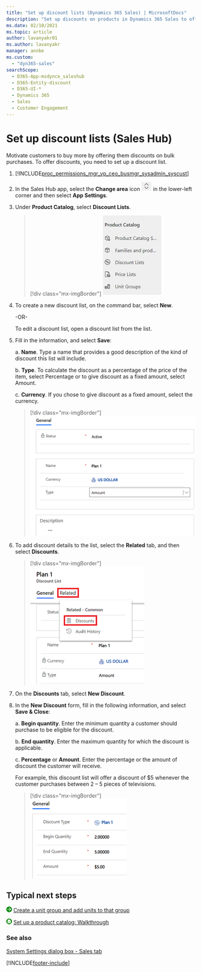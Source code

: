 ```yaml
---
title: "Set up discount lists (Dynamics 365 Sales) | MicrosoftDocs"
description: "Set up discounts on products in Dynamics 365 Sales to offer products to your customers on marked down rates."
ms.date: 02/10/2021
ms.topic: article
author: lavanyakr01
ms.author: lavanyakr
manager: annbe
ms.custom: 
  - "dyn365-sales"
searchScope: 
  - D365-App-msdynce_saleshub
  - D365-Entity-discount
  - D365-UI-*
  - Dynamics 365
  - Sales
  - Customer Engagement
---
```


# Set up discount lists (Sales Hub)

Motivate customers to buy more by offering them discounts on bulk purchases. To offer discounts, you need to set up a discount list.  

1. [!INCLUDE[proc_permissions_mgr_vp_ceo_busmgr_sysadmin_syscust](../includes/proc-permissions-mgr-vp-ceo-busmgr-sysadmin-syscust.md)]  
  
2. In the Sales Hub app, select the **Change area** icon
    ![Icon to change the work area.](media/change-area-icon.png "Icon to change the work area") in the lower-left corner and then select **App Settings**.

2. Under **Product Catalog**, select **Discount Lists**. 

    > [!div class="mx-imgBorder"]
    > ![Unit groups in site map.](media/site-map-unit-group.png "Unit groups in site map")


4.	To create a new discount list, on the command bar, select **New**.

    -OR-
  
    To edit a discount list, open a discount list from the list.

5.	Fill in the information, and select **Save**:

    a.	**Name**. Type a name that provides a good description of the kind of discount this list will include.

    b.	**Type**. To calculate the discount as a percentage of the price of the item, select Percentage or to give discount as a fixed amount, select Amount.

    c.	**Currency**. If you chose to give discount as a fixed amount, select the currency.

    > [!div class="mx-imgBorder"]
    > ![Discount list form.](media/discount-list-form.png "Discount list form")
 
6.	To add discount details to the list, select the **Related** tab, and then select **Discounts**.

    > [!div class="mx-imgBorder"]
    > ![Discount tab on the Discount List form.](media/discount-list-form-related-tab-discounts-option.png "Discount tab on the Discount List form")
 
7.	On the **Discounts** tab, select **New Discount**.

8.	In the **New Discount** form, fill in the following information, and select **Save & Close**:

    a.	**Begin quantity**. Enter the minimum quantity a customer should purchase to be eligible for the discount.  

    b.	**End quantity**. Enter the maximum quantity for which the discount is applicable.  

    c.	**Percentage** or **Amount**. Enter the percentage or the amount of discount the customer will receive.

    For example, this discount list will offer a discount of $5 whenever the customer purchases between 2 – 5 pieces of televisions.

    > [!div class="mx-imgBorder"]
    > ![Discount form.](media/discount-form.png "Discount form")
 

## Typical next steps  
 ![Right arrow button](../sales-enterprise/media/walkthrough-orange-right-arrow.png "Right arrow button") [Create a unit group and add units to that group](create-unit-group-add-units-that-group.md)  
  
 ![Home button](../sales-enterprise/media/walkthrough-home.png "Home button") [Set up a product catalog: Walkthrough](set-up-product-catalog-walkthrough.md)  
  
### See also  
 [System Settings dialog box - Sales tab](/power-platform/admin/system-settings-dialog-box-sales-tab)


[!INCLUDE[footer-include](../includes/footer-banner.md)]

